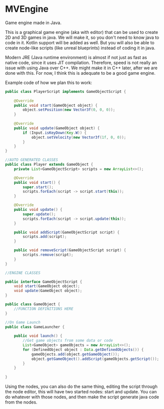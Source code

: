 # MVEngine
Game engine made in Java.

This is a graphical game engine (aka with editor) that can be used to create 2D and 3D games in java. We will make it, so you don't need to know java to code in it. Kotlin support will be added as well. But you will also be able to create node-like scripts (like unreal blueprints) instead of coding it in java. 

Modern JRE (Java runtime environment) is almost if not just as fast as native code, since it uses JIT compilation. Therefore, speed is not really an issue with using Java over C++. We might make it in C++ later, after we are done with this. For now, I think this is adequate to be a good game engine.

Example code of how we plan this to work:
```java
public class PlayerScript implements GameObjectScript {
    
    @Override
    public void start(GameObject object) {
        object.setPosition(new Vector3f(0, 0, 0));
    }
    
    @Override
    public void update(GameObject object) {
        if (Input.isKeyDown(Key.W)) {
            object.setVelocity(new Vector3f(1f, 0, 0));
        }
    }
}

//AUTO GENERATED CLASSES
public class Player extends GameObject {
    private List<GameObjectScript> scripts = new ArrayList<>();

    @Override
    public void start() {
        super.start();
        scripts.forEach(script -> script.start(this));
    }

    @Override
    public void update() {
        super.update();
        scripts.forEach(script -> script.update(this));
    }

    public void addScript(GameObjectScript script) {
        scripts.add(script);
    }

    public void removeScript(GameObjectScript script) {
        scripts.remove(script);
    }
}

//ENGINE CLASSES

public interface GameObjectScript {
    void start(GameObject object);
    void update(GameObject object);
}

public class GameObject {
    //FUNCTION DEFINITIONS HERE
}

//On Game Launch
public class GameLauncher {
    
    public void launch() {
        //Get game objects from some data or code
        List<GameObject> gameObjects = new ArrayList<>();
        for (DefinedObject object : Data.getDefinedObjects()) {
            gameObjects.add(object.getGameObject());
            object.getGameObject().addScript(gameObjects.getScript());
        }
    }
    
}
```

Using the nodes, you can also do the same thing, editing the script through the node editor, this will have two started nodes: start and update. You can do whatever with those nodes, and then make the script generate java code from the nodes.